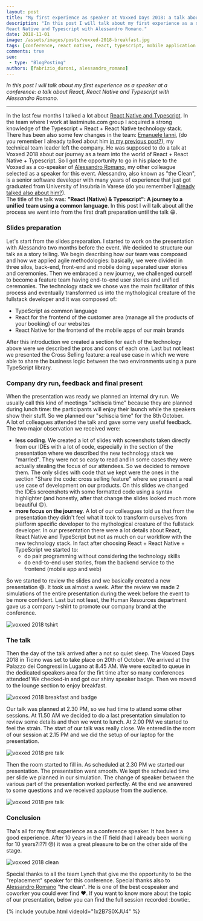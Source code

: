 ```yaml
---
layout: post
title: "My first experience as speaker at Voxxed Days 2018: a talk about React, React Native and Typescript"
description: "In this post I will talk about my first experience as a speaker at a conference: a talk about React, 
React Native and Typescript with Alessandro Romano."
date: 2018-11-01
image: /assets/images/posts/voxxed-2018-breakfast.jpg
tags: [conference, react native, react, typescript, mobile application development, web development]
comments: true
seo:
 - type: "BlogPosting"
authors: [fabrizio_duroni, alessandro_romano]
---
```


*In this post I will talk about my first experience as a speaker at a conference: a talk about React, React Native 
and Typescript with Alessandro Romano.*

---

In the last few months I talked a lot about [React Native and Typescript](/2018/07/04/react-native-typescript-existing-app.html). In the team where I work 
at lastminute.com group I acquired a strong knowledge of the Typescript + React + React Native technology stack. 
There has been also some few changes in the team: [Emanuele Ianni](https://www.linkedin.com/in/emanueleianni/ "Emanuele Ianni"), (do 
you remember I already talked about him [in my previous post?](/2018/03/20/golden-master-test-characterization-test-legacy-code.html)), my technical team leader left the company. He was supposed to do a talk at Voxxed 2018 about our 
journey as a team into the world of React + React Native + Typescript. So I got the opportunity to go in his place to the Voxxed as a co-speaker of [Alessandro Romano](https://www.linkedin.com/in/alessandroromano92/ "Alessandro Romano"),
 my other colleague selected as a speaker for this event. 
Alessandro, also known as "the Clean", is a senior software developer with many years of experience that just got 
graduated from University of Insubria in Varese (do you remember I [already talked also about him?](/2018/08/02/design-thinking-design-sprint-workshop.html)).   
The title of the talk was: **"React (Native) & Typescript": A journey to a unified team using a common language**.
In this post I will talk about all the process we went into from the first draft preparation until the talk :grin:.

### Slides preparation
Let's start from the slides preparation. I started to work on the presentation with Alessandro two months before the 
event. We decided to structure our talk as a story telling. We begin describing how our team was composed and how we 
applied agile methodologies: basically, we were divided in three silos, back-end, front-end and mobile doing 
separated user stories and ceremonies.
Then we embraced a new journey, we challenged ourself to become a feature team having end-to-end user stories and 
unified ceremonies. The technology stack we chose was the main facilitator of this process and eventually transformed
 us into the mythological creature of the fullstack developer and it was composed of:

* TypeScript as common language
* React for the frontend of the customer area (manage all the products of your booking) of our websites
* React Native for the frontend of the mobile apps of our main brands

After this introduction we created a section for each of the technology above were we described the pros and cons of 
each one. Last but not least we presented the Cross Selling feature: a real use case in which we were able to share 
the business logic between the two environments using a pure TypeScript library.  

### Company dry run, feedback and final present
When the presentation was ready we planned an internal dry run. We usually call this kind of meetings "schiscia time"
 because they are planned during lunch time: the participants will enjoy their launch while the speakers show their 
 stuff. So we planned our "schiscia time" for the 8th October.  
 A lot of colleagues attended the talk and gave some very useful feedback.
The two major observation we received were:
 
 * **less coding**. We created a lot of slides with screenshots taken directly from our IDEs with a lot of code, 
 especially in the section of the presentation where we described the new technology stack we "married". They 
 were not so easy to read and in some cases they were actually stealing the focus of our attendees. So we decided 
 to remove them. The only slides with code that we kept were the ones in the section "Share the code: cross selling 
 feature" where we present a real use case of development on our products. On this slides we changed the IDEs 
 screenshots with some formatted code using a syntax highlighter (and honestly, after that change the slides looked 
 much more beautiful :heart_eyes:).
 * **more focus on the journey**. A lot of our colleagues told us that from the presentation they didn't feel what it
  took to transform ourselves from platform specific developer to the mythological creature of the fullstack developer.
   In our presentation there were a lot details about React, React Native and TypeScript but not as much on our 
   workflow with the new technology stack. In fact after choosing React + React Native + TypeScript we started to:
   * do pair programming without considering the technology skills 
   * do end-to-end user stories, from the backend service to the frontend (mobile app and web) 

So we started to review the slides and we basically created a new presentation :smile:. It took us almost a week. 
 After the review we made 2 simulations of the entire presentation during the week before the event to be more 
 confident. Last but not least, the Human Resources department gave us a company t-shirt to promote our company brand
  at the conference.
  
![voxxed 2018 tshirt](/assets/images/posts/voxxed-2018-tshirt.jpg "voxxed 2018 tshirt")  

### The talk

Then the day of the talk arrived after a not so quiet sleep. The Voxxed Days 2018 in Ticino was set to take place on 
20th of October. We arrived at the Palazzo dei Congressi in Lugano at 8.45 AM. We were excited to queue in the 
dedicated speakers area for the firt time after so many conferences attended! We checked-in and got our shiny speaker
 badge. Then we moved to the lounge section to enjoy breakfast.
 
 ![voxxed 2018 breakfast and badge](/assets/images/posts/voxxed-2018-breakfast.jpg "voxxed 2018 breakfast and badge")  

Our talk was planned at 2.30 PM, so we had time to attend some other sessions. At 11.50 AM we decided to do a last 
presentation simulation to review some details and then we went to lunch. At 2.00 PM we started to feel the strain. 
The start of our talk was really close. We entered in the room of our session at 2.15 PM and we did the setup of our 
laptop for the presentation. 

 ![voxxed 2018 pre talk](/assets/images/posts/voxxed-2018-pre-talk.jpg "voxxed 2018 pre-talk")

Then the room started to fill in. As scheduled at 2.30 PM we started our presentation. The presentation went smooth.
We kept the scheduled time per slide we planned in our simulation. The change of speaker between the various part of 
the presentation worked perfectly. At the end we answered to some questions and we received applause from the 
audience.  

 ![voxxed 2018 pre talk](/assets/images/posts/voxxed-2018-talk.jpg "voxxed 2018 talk")

### Conclusion 

Tha's all for my first experience as a conference speaker. It has been a good experience. After 10 years in the IT 
field (had I already been working for 10 years?!??! :cold_sweat:) it was a great pleasure to be on the other side of 
the stage.

 ![voxxed 2018 clean](/assets/images/posts/voxxed-2018-clean.jpg "voxxed 2018 clean")

Special thanks to all the team Lynch that give me the opportunity to be the "replacement" speaker for this conference.
 Special thanks also to  [Alessandro Romano](https://www.linkedin.com/in/alessandroromano92/ "Alessandro Romano") 
 "the clean". He is one of the best cospeaker and coworker you could ever find :heart:. If you want to know more 
 about the topic of our presentation, below you can find the full session recorded :bowtie:.
 
 {% include youtube.html videoId="1x2B7S0XJU4" %}
     


